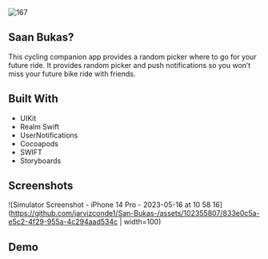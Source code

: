 



![167](https://github.com/jarvizconde1/San-Bukas-/assets/102355807/e4250322-cfcb-4d83-8e54-b229902c9967)



## Saan Bukas?
                                 
This cycling companion app provides a random picker where to go for your future ride. It provides random picker and push notifications so you won’t miss your future bike ride with friends.

## Built With
* UIKit 
* Realm Swift 
* UserNotifications 
* Cocoapods 
* SWIFT
* Storyboards


## Screenshots

![Simulator Screenshot - iPhone 14 Pro - 2023-05-16 at 10 58 16](https://github.com/jarvizconde1/San-Bukas-/assets/102355807/833e0c5a-e5c2-4f29-955a-4c294aad534c  | width=100)


 

## Demo





